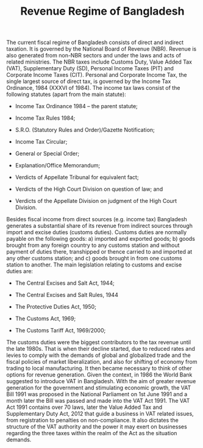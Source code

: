 ﻿---
layout: post
title:  Revenue Regime of Bangladesh  
---

The current fiscal regime of Bangladesh consists of direct and indirect taxation. It is governed by the
National Board of Revenue (NBR). Revenue is also generated from non-NBR sectors and under the laws
and acts of related ministries. The NBR taxes include Customs Duty, Value Added Tax (VAT),
Supplementary Duty (SD), Personal Income Taxes (PIT) and Corporate Income Taxes (CIT).
Personal and Corporate Income Tax, the single largest source of direct tax, is governed by the Income
Tax Ordinance, 1984 (XXXVI of 1984). The income tax laws consist of the following statutes (apart from
the main statute):

- Income Tax Ordinance 1984 – the parent statute;

- Income Tax Rules 1984;

- S.R.O. (Statutory Rules and Order)/Gazette Notification;

- Income Tax Circular;

- General or Special Order;

- Explanation/Office Memorandum;

- Verdicts of Appellate Tribunal for equivalent fact;

- Verdicts of the High Court Division on question of law; and

- Verdicts of the Appellate Division on judgment of the High Court Division.

Besides fiscal income from direct sources (e.g. income tax) Bangladesh generates a substantial share of
its revenue from indirect sources through import and excise duties (customs duties). Customs duties are
normally payable on the following goods: a) imported and exported goods; b) goods brought from any
foreign country to any customs station and without payment of duties there, transhipped or thence
carried to and imported at any other customs station; and c) goods brought in from one customs station
to another. The main legislation relating to customs and excise duties are:

- The Central Excises and Salt Act, 1944;

- The Central Excises and Salt Rules, 1944

- The Protective Duties Act, 1950;

- The Customs Act, 1969;

- The Customs Tariff Act, 1969/2000;

The customs duties were the biggest contributors to the tax revenue until the late 1980s. That is when
their decline started, due to reduced rates and levies to comply with the demands of global and
globalized trade and the fiscal policies of market liberalization, and also for shifting of economy from
trading to local manufacturing. It then became necessary to think of other options for revenue
generation. Given the context, in 1986 the World Bank suggested to introduce VAT in Bangladesh. With
the aim of greater revenue generation for the government and stimulating economic growth, the VAT
Bill 1991 was proposed in the National Parliament on 1st June 1991 and a month later the Bill was
passed and made into the VAT Act 1991. The VAT Act 1991 contains over 70 laws, later the Value Added Tax and Supplementary Duty Act, 2012 that guide a business
in VAT related issues, from registration to penalties on non-compliance. It also dictates the structure of
the VAT authority and the power it may exert on businesses regarding the three taxes within the realm
of the Act as the situation demands.



